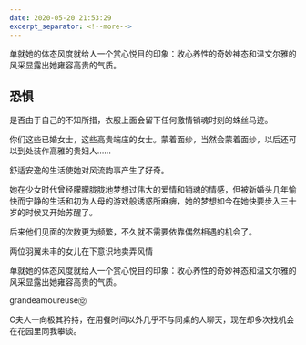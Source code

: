 ```yaml
---
date: 2020-05-20 21:53:29
excerpt_separator: <!--more-->
---
```

单就她的体态风度就给人一个赏心悦目的印象：收心养性的奇妙神态和温文尔雅的风采显露出她雍容高贵的气质。  
<!--more-->

## 恐惧  


是否由于自己的不知所措，衣服上面会留下任何激情销魂时刻的蛛丝马迹。  

你们这些已婚女士，这些高贵端庄的女士。蒙着面纱，当然会蒙着面纱，以后还可以到处装作高雅的贵妇人……  

舒适安逸的生活使她对风流韵事产生了好奇。  

她在少女时代曾经朦朦胧胧地梦想过伟大的爱情和销魂的情感，但被新婚头几年愉快而宁静的生活和初为人母的游戏般诱惑所麻痹，她的梦想如今在她快要步入三十岁的时候又开始苏醒了。  

后来他们见面的次数更为频繁，不久就不需要依靠偶然相遇的机会了。  

两位羽翼未丰的女儿在下意识地卖弄风情  

单就她的体态风度就给人一个赏心悦目的印象：收心养性的奇妙神态和温文尔雅的风采显露出她雍容高贵的气质。  

grandeamoureuse⑫  

C夫人一向极其矜持，在用餐时间以外几乎不与同桌的人聊天，现在却多次找机会在花园里同我攀谈。  
